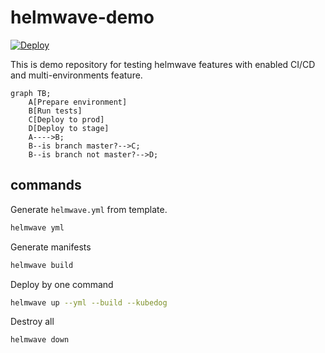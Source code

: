 # helmwave-demo

[![Deploy](https://github.com/Jasstkn/helmwave-demo/actions/workflows/deploy.yml/badge.svg)](https://github.com/Jasstkn/helmwave-demo/actions/workflows/deploy.yml)

This is demo repository for testing helmwave features with enabled CI/CD and multi-environments feature.

```mermaid
graph TB;
    A[Prepare environment]
    B[Run tests]
    C[Deploy to prod]
    D[Deploy to stage]
    A---->B;
    B--is branch master?-->C;
    B--is branch not master?-->D;
```

## commands

Generate `helmwave.yml` from template.

```bash
helmwave yml
```

Generate manifests

```bash
helmwave build
```

Deploy by one command

```bash
helmwave up --yml --build --kubedog
```

Destroy all

```bash
helmwave down
```

